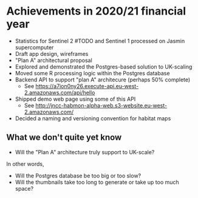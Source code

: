 
Achievements in 2020/21 financial year
======================================

- Statistics for Sentinel 2 #TODO and Sentinel 1 processed on Jasmin supercomputer
- Draft app design, wireframes
- "Plan A" architectural proposal
- Explored and demonstrated the Postgres-based solution to UK-scaling
- Moved some R processing logic within the Postgres database
- Backend API to support "plan A" architecure (perhaps 50% complete)
  - See https://a7ion0ny26.execute-api.eu-west-2.amazonaws.com/api/hello
- Shipped demo web page using some of this API
  - See http://jncc-habmon-alpha-web.s3-website.eu-west-2.amazonaws.com/
- Decided a naming and versioning convention for habitat maps

What we don't quite yet know
----------------------------

- Will the "Plan A" architecture truly support to UK-scale?

In other words,

- Will the Postgres database be too big or too slow?
- Will the thumbnails take too long to generate or take up too much space?
